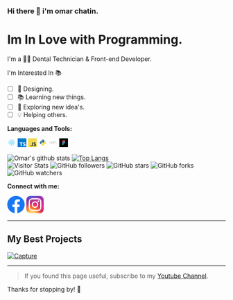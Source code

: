 ### Hi there 👋 i'm omar chatin.

# Im In Love with Programming.

I'm a 👨‍💻 Dental Technician & Front-end Developer.

I'm Interested In 📚 
- [ ] 🎨 Designing.
- [ ] 📚 Learning new things.
- [ ] 🚀 Exploring new idea's.
- [ ] 💡 Helping others.

**Languages and Tools:**  

<code><img height="20" src="https://raw.githubusercontent.com/github/explore/80688e429a7d4ef2fca1e82350fe8e3517d3494d/topics/react/react.png"></code>
<code><img height="20" src="https://raw.githubusercontent.com/github/explore/80688e429a7d4ef2fca1e82350fe8e3517d3494d/topics/typescript/typescript.png"></code>
<code><img height="20" src="https://raw.githubusercontent.com/github/explore/80688e429a7d4ef2fca1e82350fe8e3517d3494d/topics/javascript/javascript.png"></code>
<code><img height="20" src="https://raw.githubusercontent.com/github/explore/80688e429a7d4ef2fca1e82350fe8e3517d3494d/topics/python/python.png"></code>
<code><img height="20" src="https://raw.githubusercontent.com/github/explore/28b02bbc9ad9f7a503c43775aebeb515dc2da5fc/topics/nextjs/nextjs.png"></code>
<code><img height="20" src="https://raw.githubusercontent.com/github/explore/05d0f0dfceafd861bdf2b53559399dae7b2e2d8b/topics/figma/figma.png"></code>

![Omar's github stats](https://github-readme-stats.vercel.app/api?username=omer-os&show_icons=true&count_private=true&theme=dark&include_all_commits=true&custom_title=My%20Github%20Stats&layout=default)
[![Top Langs](https://github-readme-stats.vercel.app/api/top-langs/?username=omer-os&layout=compact&theme=dark)](https://github.com/anuraghazra/github-readme-stats)
<br />
![Visitor Stats](https://visitor-badge.laobi.icu/badge?page_id=omer-os.github.io)
![GitHub followers](https://img.shields.io/github/followers/omer-os?label=Follow&style=social)
![GitHub stars](https://img.shields.io/github/stars/omer-os/omer-os?style=social)
![GitHub forks](https://img.shields.io/github/forks/omer-os/omer-os?style=social)
![GitHub watchers](https://img.shields.io/github/watchers/omer-os/omer-os?style=social)

**Connect with me:**

<a href="https://www.facebook.com/omer.chetin.5"><img src="https://raw.githubusercontent.com/github/explore/9adcff6afda303fb7fcead92954bad819fa7a4bd/topics/facebook/facebook.png" width="40"></a>
<a href="https://www.instagram.com/omar.chatin/"><img src="https://raw.githubusercontent.com/github/explore/06c46459e7947c8a25f72798af696d66e202ac39/topics/instagram/instagram.png" width="40"></a>

---

## My Best Projects

<a href="https://meloproduction.vercel.app/"><img width="400" alt="Capture" src="https://user-images.githubusercontent.com/66512898/168011845-614d1293-c81c-48b1-aa2b-f17aa8b07392.PNG" /></a>

---

> If you found this page useful, subscribe to my [Youtube Channel](https://www.youtube.com/channel/UCYkIo0fJZ2a56Z9CvO8I0jA).

Thanks for stopping by! 🤗
